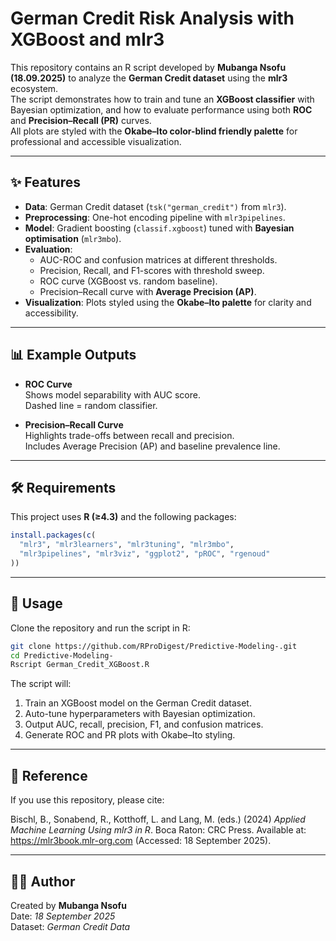 # German Credit Risk Analysis with XGBoost and mlr3

This repository contains an R script developed by **Mubanga Nsofu (18.09.2025)** to analyze the **German Credit dataset** using the **mlr3** ecosystem.  
The script demonstrates how to train and tune an **XGBoost classifier** with Bayesian optimization, and how to evaluate performance using both **ROC** and **Precision–Recall (PR)** curves.  
All plots are styled with the **Okabe–Ito color-blind friendly palette** for professional and accessible visualization.

---

## ✨ Features

- **Data**: German Credit dataset (`tsk("german_credit")` from `mlr3`).
- **Preprocessing**: One-hot encoding pipeline with `mlr3pipelines`.
- **Model**: Gradient boosting (`classif.xgboost`) tuned with **Bayesian optimisation** (`mlr3mbo`).
- **Evaluation**:
  - AUC-ROC and confusion matrices at different thresholds.
  - Precision, Recall, and F1-scores with threshold sweep.
  - ROC curve (XGBoost vs. random baseline).
  - Precision–Recall curve with **Average Precision (AP)**.
- **Visualization**: Plots styled using the **Okabe–Ito palette** for clarity and accessibility.

---

## 📊 Example Outputs

- **ROC Curve**  
  Shows model separability with AUC score.  
  Dashed line = random classifier.  

- **Precision–Recall Curve**  
  Highlights trade-offs between recall and precision.  
  Includes Average Precision (AP) and baseline prevalence line.  

---

## 🛠️ Requirements

This project uses **R (≥4.3)** and the following packages:

```r
install.packages(c(
  "mlr3", "mlr3learners", "mlr3tuning", "mlr3mbo",
  "mlr3pipelines", "mlr3viz", "ggplot2", "pROC", "rgenoud"
))
```

---

## 🚀 Usage

Clone the repository and run the script in R:

```bash
git clone https://github.com/RProDigest/Predictive-Modeling-.git
cd Predictive-Modeling-
Rscript German_Credit_XGBoost.R
```

The script will:
1. Train an XGBoost model on the German Credit dataset.
2. Auto-tune hyperparameters with Bayesian optimization.
3. Output AUC, recall, precision, F1, and confusion matrices.
4. Generate ROC and PR plots with Okabe–Ito styling.

---

## 📖 Reference

If you use this repository, please cite:

Bischl, B., Sonabend, R., Kotthoff, L. and Lang, M. (eds.) (2024) *Applied Machine Learning Using mlr3 in R*. Boca Raton: CRC Press. Available at: <https://mlr3book.mlr-org.com> (Accessed: 18 September 2025).

---

## 👨‍💻 Author

Created by **Mubanga Nsofu**  
Date: *18 September 2025*  
Dataset: *German Credit Data*  
